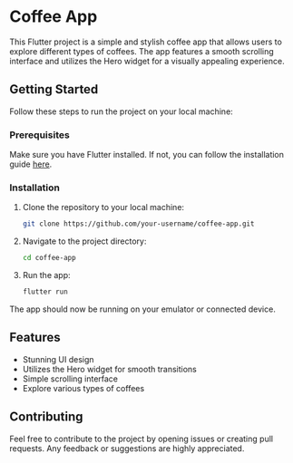 # Coffee App

This Flutter project is a simple and stylish coffee app that allows users to explore different types of coffees. The app features a smooth scrolling interface and utilizes the Hero widget for a visually appealing experience.

## Getting Started

Follow these steps to run the project on your local machine:

### Prerequisites

Make sure you have Flutter installed. If not, you can follow the installation guide [here](https://flutter.dev/docs/get-started/install).

### Installation

1. Clone the repository to your local machine:

   ```bash
   git clone https://github.com/your-username/coffee-app.git
   ```

2. Navigate to the project directory:

   ```bash
   cd coffee-app
   ```

3. Run the app:

   ```bash
   flutter run
   ```

The app should now be running on your emulator or connected device.

## Features

- Stunning UI design
- Utilizes the Hero widget for smooth transitions
- Simple scrolling interface
- Explore various types of coffees

## Contributing

Feel free to contribute to the project by opening issues or creating pull requests. Any feedback or suggestions are highly appreciated.

